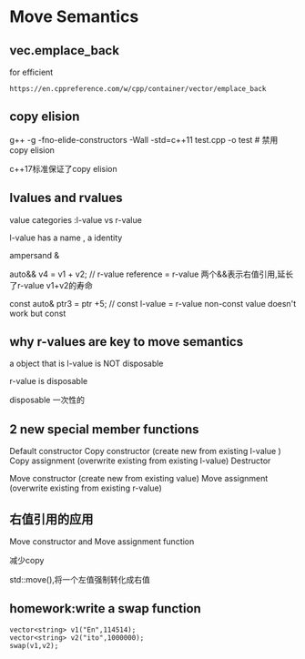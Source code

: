 # Move Semantics

## vec.emplace_back

for efficient

`https://en.cppreference.com/w/cpp/container/vector/emplace_back`

## copy elision

g++ -g -fno-elide-constructors -Wall -std=c++11 test.cpp -o test # 禁用copy elision

c++17标准保证了copy elision

## lvalues and rvalues

value categories :l-value vs r-value

l-value has a name , a identity

ampersand &

auto&& v4 = v1 + v2; // r-value reference = r-value
两个&&表示右值引用,延长了r-value v1+v2的寿命

const auto& ptr3 = ptr +5; // const l-value = r-value
non-const value doesn't work but const

## why r-values are key to move semantics

a object that is l-value is NOT disposable

r-value is disposable

disposable 一次性的

## 2 new special member functions

Default constructor
Copy constructor (create new from existing l-value )
Copy assignment (overwrite existing from existing l-value)
Destructor

Move constructor (create new from existing value)
Move assignment (overwrite existing from existing r-value)

## 右值引用的应用

Move constructor and Move assignment function

减少copy

std::move(),将一个左值强制转化成右值

## homework:write a swap function

```
vector<string> v1("En",114514);
vector<string> v2("ito",1000000);
swap(v1,v2);
```
